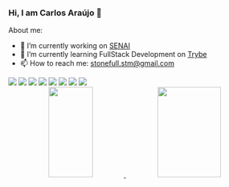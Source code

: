 ### Hi, I am Carlos Araújo 👋

About me:

- 🔭 I’m currently working on <a href="https://www.senaipa.org.br/">SENAI</a>
- 🌱 I’m currently learning FullStack Development on <a href="https://betrybe.com">Trybe</a>
- 📫 How to reach me: stonefull.stm@gmail.com
<div display="inline-block">
  <img width="" src="https://img.shields.io/badge/JavaScript-323330?style=for-the-badge&logo=javascript&logoColor=F7DF1E" />
  <img width="" src="https://img.shields.io/badge/React-20232A?style=for-the-badge&logo=react&logoColor=61DAFB" />
  <img width="" src="https://img.shields.io/badge/Docker-2CA5E0?style=for-the-badge&logo=docker&logoColor=white" />
  <img width="" src="https://img.shields.io/badge/Node.js-339933?style=for-the-badge&logo=nodedotjs&logoColor=white" />
  <img width="" src="https://img.shields.io/badge/MySQL-005C84?style=for-the-badge&logo=mysql&logoColor=white" />
  <img width="" src="https://img.shields.io/badge/Sequelize-52B0E7?style=for-the-badge&logo=Sequelize&logoColor=white" />
  <img width="" src="https://img.shields.io/badge/Express.js-000000?style=for-the-badge&logo=express&logoColor=white" />
  <img width="" src="https://img.shields.io/badge/TypeScript-007ACC?style=for-the-badge&logo=typescript&logoColor=white">
</div>          
          
<div align="center">
  <a href="https://github.com/stonefullstm">
  <img width="42%" height="180em" src="https://github-readme-stats.vercel.app/api?username=stonefullstm&show_icons=true&theme=dracula&include_all_commits=true&count_private=true"/>
  <img width="50%" height="180em" src="https://github-readme-stats.vercel.app/api/top-langs/?username=stonefullstm&layout=compact&langs_count=7&theme=dracula"/>
</div>
